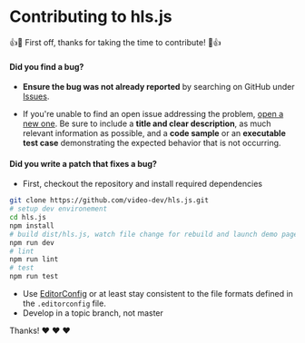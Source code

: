 # Contributing to hls.js

:+1::tada: First off, thanks for taking the time to contribute! :tada::+1:

#### **Did you find a bug?**

* **Ensure the bug was not already reported** by searching on GitHub under [Issues](https://github.com/video-dev/hls.js/issues).

* If you're unable to find an open issue addressing the problem, [open a new one](https://github.com/video-dev/hls.js/issues/new). Be sure to include a **title and clear description**, as much relevant information as possible, and a **code sample** or an **executable test case** demonstrating the expected behavior that is not occurring.

#### **Did you write a patch that fixes a bug?**

 - First, checkout the repository and install required dependencies

```sh
git clone https://github.com/video-dev/hls.js.git
# setup dev environement
cd hls.js
npm install
# build dist/hls.js, watch file change for rebuild and launch demo page
npm run dev
# lint
npm run lint
# test
npm run test
```

 - Use [EditorConfig](http://editorconfig.org/) or at least stay consistent to the file formats defined in the `.editorconfig` file.
 - Develop in a topic branch, not master

 Thanks! :heart: :heart: :heart:
